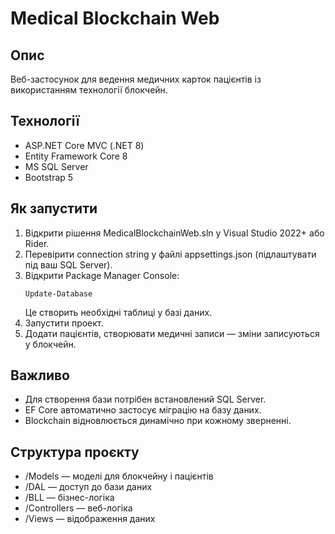 # Medical Blockchain Web

## Опис
Веб-застосунок для ведення медичних карток пацієнтів із використанням технології блокчейн.

## Технології
- ASP.NET Core MVC (.NET 8)
- Entity Framework Core 8
- MS SQL Server
- Bootstrap 5

## Як запустити

1. Відкрити рішення MedicalBlockchainWeb.sln у Visual Studio 2022+ або Rider.
2. Перевірити connection string у файлі appsettings.json (підлаштувати під ваш SQL Server).
3. Відкрити Package Manager Console:
    ```
    Update-Database
    ```
   Це створить необхідні таблиці у базі даних.
4. Запустити проект.
5. Додати пацієнтів, створювати медичні записи — зміни записуються у блокчейн.

## Важливо
- Для створення бази потрібен встановлений SQL Server.
- EF Core автоматично застосує міграцію на базу даних.
- Blockchain відновлюється динамічно при кожному зверненні.

## Структура проєкту
- /Models — моделі для блокчейну і пацієнтів
- /DAL — доступ до бази даних
- /BLL — бізнес-логіка
- /Controllers — веб-логіка
- /Views — відображення даних
